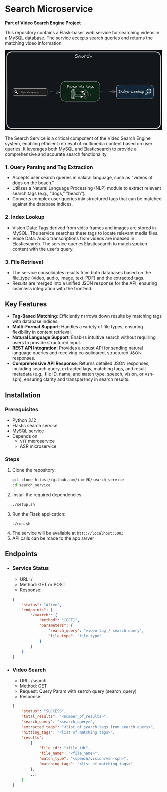 # Search Microservice
**Part of Video Search Engine Project**

This repository contains a Flask-based web service for searching videos in a MySQL database. The service accepts search queries and returns the matching video information.

![alt text](search_arc.png)

The Search Service is a critical component of the Video Search Engine system, enabling efficient retrieval of multimedia content based on user queries. It leverages both MySQL and Elasticsearch to provide a comprehensive and accurate search functionality.

### 1. Query Parsing and Tag Extraction
- Accepts user search queries in natural language, such as "videos of dogs on the beach."
- Utilizes a Natural Language Processing (NLP) module to extract relevant search tags (e.g., "dogs," "beach").
- Converts complex user queries into structured tags that can be matched against the database indices.

### 2. Index Lookup
- Vision Data: Tags derived from video frames and images are stored in MySQL. The service searches these tags to locate relevant media files.
- Voice Data: Audio transcriptions from videos are indexed in Elasticsearch. The service queries Elasticsearch to match spoken content with the user’s query.

### 3. File Retrieval
- The service consolidates results from both databases based on the file_type (video, audio, image, text, PDF) and the extracted tags.
- Results are merged into a unified JSON response for the API, ensuring seamless integration with the frontend.

## Key Features
- **Tag-Based Matching**: Efficiently narrows down results by matching tags with database indices.
- **Multi-Format Support**: Handles a variety of file types, ensuring flexibility in content retrieval.
- **Natural Language Support**: Enables intuitive search without requiring users to provide structured input.
- **REST API Integration**: Provides a robust API for sending natural language queries and receiving consolidated, structured JSON responses.
- **Comprehensive API Response**: Returns detailed JSON responses, including search query, extracted tags, matching tags, and result metadata (e.g., file ID, name, and match type: speech, vision, or vsn-sph), ensuring clarity and transparency in search results.

## Installation
### Prerequisites
- Python 3.12
- Elastic search service
- MySQL service
- Depends on
    - ViT microservice
    - ASR microservice

### Steps
1. Clone the repository:
   ```bash
   git clone https://github.com/iam-VK/search_service
   cd search_service
2. Install the required dependencies:
    ```bash
    ./setup.sh
3. Run the Flask application:
    ```bash
    ./run.sh
4. The service will be available at `http://localhost:5003`
5. API calls can be made to the app server

## Endpoints
- ### Service Status
    - URL: /
    - Method: GET or POST
    - Response:
    ```json
    {
        "status": "Alive",
        "endpoints": {
            "/search": {
                "method": "[GET]",
                "parameters": {
                    "search_query": "video tag / search query",
                    "file-type": "file type"
                }
            }
        }
    }
- ### Video Search

    - URL: /search
    - Method: GET
    - Request: Query Param with search query (search_query)
    - Response:
    ```json
    {
        "status": "SUCCESS",
        "total_results": "<number_of_results>",
        "search_query": "<search_query>",
        "extracted_tags": "<list of search tags from search query>",
        "hitting_tags": "<list of matching tags>",
        "results": [
            {
                "file_id": "<file_id>",
                "file_name": "<file_name>",
                "match_type": "<speech/vision/vsn-sph>",
                "matching_tags": "<list of matching tags>"
            },
            ...
        ]
    }
<!-- ## Project Structure
```bash
    search_service/
    ├── API_SERVER.py         # Flask application
    ├── mysql_DB.py           # MySQL database interactions
    ├── requirements.txt      # List of dependencies
    ├── README.md             # Project README
    ├── setup.sh              # Setup virtual env and install dependencies
    └── run.sh                # Starts the microservice   -->